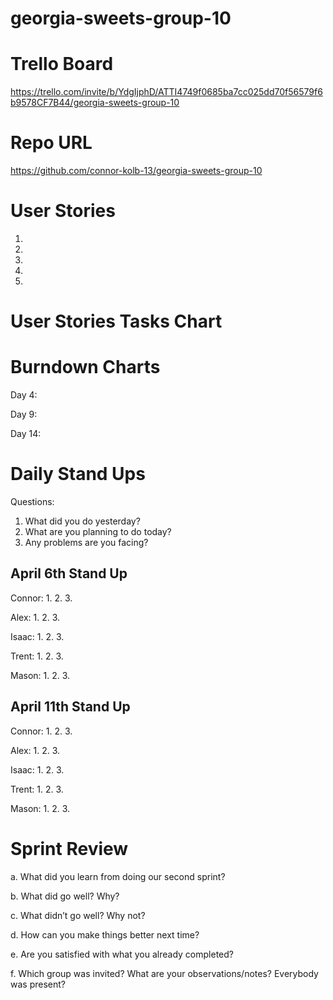 # georgia-sweets-group-10

# Trello Board

https://trello.com/invite/b/YdgIjphD/ATTI4749f0685ba7cc025dd70f56579f6b9578CF7B44/georgia-sweets-group-10

# Repo URL

https://github.com/connor-kolb-13/georgia-sweets-group-10

# User Stories

1. 
2. 
3. 
4. 
5. 

# User Stories Tasks Chart



# Burndown Charts
Day 4:


Day 9:

Day 14:


# Daily Stand Ups

Questions:

1. What did you do yesterday?
2. What are you planning to do today?
3. Any problems are you facing?

## April 6th Stand Up

Connor:
1. 
2. 
3. 

Alex:
1. 
2. 
3. 

Isaac:
1. 
2. 
3. 

Trent:
1. 
2. 
3. 

Mason:
1. 
2. 
3. 

## April 11th Stand Up

Connor:
1. 
2. 
3. 

Alex:
1. 
2. 
3. 

Isaac:
1. 
2. 
3. 

Trent:
1. 
2. 
3. 

Mason:
1. 
2. 
3. 

# Sprint Review

a. What did you learn from doing our second sprint?
<p> </p>

b. What did go well? Why?
<p></p>


c. What didn’t go well? Why not?
<p></p>


d. How can you make things better next time?
<p></p>


e. Are you satisfied with what you already completed?
<p></p>

f. Which group was invited? What are your observations/notes? Everybody was present?
<p></p>
